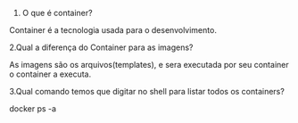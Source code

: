 1. O que é container?

Container é a tecnologia usada para o desenvolvimento.

2.Qual a diferença do Container para as imagens?

As imagens são os arquivos(templates), e sera executada por seu container o container a executa.

3.Qual comando temos que digitar no shell para listar todos os containers?

docker ps -a






